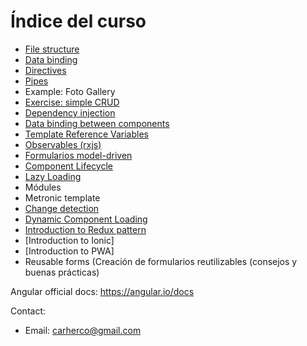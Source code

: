 # Índice del curso

- [File structure](estructura-proyecto.md)
- [Data binding](data-binding.md)
- [Directives](directives.md)
- [Pipes](pipes.md)
- Example: Foto Gallery
- [Exercise: simple CRUD](ejemplo-crud-basico.md)
- [Dependency injection](inyeccion-dependencias.md)
- [Data binding between components](input-binding.md)
- [Template Reference Variables](template-reference-variables.md)
- [Observables (rxjs)](observables.md)
- [Formularios model-driven](forms-model-driven.md)
- [Component Lifecycle](lifecycle.md)
- [Lazy Loading](lazy-loading.md)
- Módules
- Metronic template
- [Change detection](deteccion-cambios.md)
- [Dynamic Component Loading](dynamic-components.md)
- [Introduction to Redux pattern](redux.md)
- [Introduction to Ionic]
- [Introduction to PWA]
- Reusable forms (Creación de formularios reutilizables (consejos y buenas prácticas)






Angular official docs: https://angular.io/docs

Contact:

- Email: carherco@gmail.com
